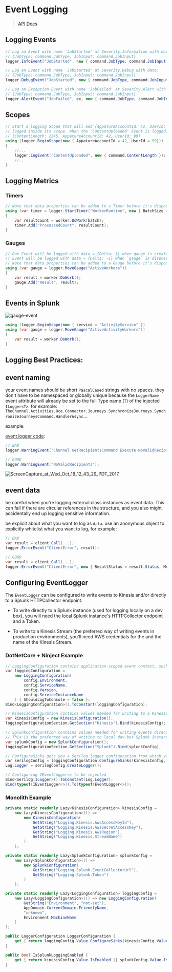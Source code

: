 # Event Logging

> [API Docs](http://logging.apidocs.iqvia.io/api)

## Logging Events

```csharp
// Log an Event with name 'JobStarted' at Severity.Information with data:
// {JobType: command.JobType, JobInput: command.JobInput}
logger.InfoEvent("JobStarted", new { command.JobType, command.JobInput });
```

```csharp
// Log an Event with name 'JobStarted' at Severity.Debug with data:
// {JobType: command.JobType, JobInput: command.JobInput}
logger.DebugEvent("JobStarted", new { command.JobType, command.JobInput });
```

```csharp
// Log an Exception Event with name 'JobFailed' at Severity.Alert with data:
// {JobType: command.JobType, JobInput: command.JobInput}
logger.AlertEvent("JobFailed", ex, new { command.JobType, command.JobInput });
```

## Scopes

```csharp
// Start a logging Scope that will add {AppatureAccountId: 42, UserId: 99} to each Event
// logged inside its scope. When the 'ContentUploaded' Event is logged, its data will be
// {ContentLength: 2345, AppatureAccountId: 42, UserId: 99}
using (logger.BeginScope(new { AppatureAccountId = 42, UserId = 99}))
{
    //...
    logger.LogEvent("ContentUploaded", new { command.ContentLength });
    //..
}
```

## Logging Metrics

### Timers

```csharp
// Note that data properties can be added to a Timer before it's disposed.
using (var timer = logger.StartTimer("WorkerRuntime", new { BatchSize = batch.Length }))
{
    var resultCount = worker.DoWork(batch);
    timer.Add("ProcessedCount", resultCount);
}
```

### Gauges

```csharp
// One Event will be logged with data = {Delta: 1} when gauge is created, and another
// Event will be logged with data = {Delta: -1} when `gauge` is disposed.
// Note that data properties can be added to a Gauge before it's disposed.
using (var gauge = logger.MoveGauge("ActiveWorkers"))
{
    var result = worker.DoWork();
    gauge.Add("Result", result);
}
```

## Events in Splunk

![gauge-event](/uploads/4771e01d3b3df47da5504b5d797ab2d8/gauge-event.png)

```csharp
using (logger.BeginScope(new { service = "ActivityService" })
using (var gauge = logger.MoveGauge("ActiveActivityWorkers"))
{
    var result = worker.DoWork();
}
```

## Logging Best Practices:

## event naming

your event names should be short `PascalCased` strings with no spaces.
they don't have to be namespaced or globally unique because the `LoggerName` event attribute will already be set to
the full Type name (`T`) of the injected `ILogger<T>`. for example:
`TheChunnel.Activities.Oce.Connector.Journeys.SynchronizeJourneys.SynchronizeJourneysCommand.HandlerAsync`...

example:

[event logger code](https://gitlab.ims.io//channels/TheChunnel/blob/master/activities/TheChunnel.Activities.Marketing/Email/DivideValidContactBatches/DivideValidContactBatchesCommand.cs#L93):

```csharp
// BAD
logger.WarningEvent("Chunnel GetRecipientsCommand Execute NoValidRecipients");
```

```csharp
// GOOD
logger.WarningEvent("NoValidRecipients");
```

![ScreenCapture_at_Wed_Oct_18_12_43_29_PDT_2017](/uploads/2f052a96a703bcfe54dc3f3ffe0be46b/ScreenCapture_at_Wed_Oct_18_12_43_29_PDT_2017.png)

## event data

be careful when you're logging external class instances as event data.
This can fail if there are circular references in the structure, and you also might accidentally end up logging sensitive information.

be explicit about what you want to log as `data`. use an anonymous object to explicitly whitelist what you want to log, for example:


```csharp
// BAD
var result = client.Call(...);
logger.ErrorEvent("ClientError", result);
```

```csharp
// GOOD
var result = client.Call(...);
logger.ErrorEvent("ClientError", new { ResultStatus = result.Status, Message = result.ErrorMessage });
```

## Configuring EventLogger

The `EventLogger` can be configured to write events to Kinesis and/or directly to a Splunk HTTPCollector endpoint.

* To write directly to a Splunk instance (used for logging locally on a dev box), you will need the local Splunk instance's HTTPCollector endpoint and a Token.

* To write to a Kinesis Stream (the preferred way of writing events in production environments), you'll need AWS credentials for the and the name of the Kinesis Stream.

### DotNetCore + Ninject Example

```csharp
// LoggingConfiguration contains application-scoped event context, such as `Environment`, `Version`, etc.
var loggingConfiguration =
    new LoggingConfiguration(
        config.Environment,
        config.ServiceName,
        config.Version,
        config.ServiceInstanceName
    ) { ShouldLogToConsole = false };
Bind<LoggingConfiguration>().ToConstant(loggingConfiguration);

// KinesisConfiguration contains values needed for writing to a Kinesis stream.
var kinesisConfig = new KinesisConfiguration();
loggingConfigurationSection.GetSection("Kinesis").Bind(kinesisConfig);

// SplunkConfiguration contains values needed for writing events directly to Splunk.
// This is the preferred way of writing to local dev-box Splunk instances.
var splunkConfig = new SplunkConfiguration();
loggingConfigurationSection.GetSection("Splunk").Bind(splunkConfig);

// ConfigureSinks gets you a Serilog logger configuration from which you can create a Serilog Logger, the underlying logger used by EventLoggers.
var serilogConfig = loggingConfiguration.ConfigureSinks(kinesisConfig, splunkConfig);
Log.Logger = serilogConfig.CreateLogger();

// Configuring IEventLogger<> to be injected
Bind<Serilog.ILogger>().ToConstant(Log.Logger);
Bind(typeof(IEventLogger<>)).To(typeof(EventLogger<>));
```

### Monolith Example

```csharp
private static readonly Lazy<KinesisConfiguration> kinesisConfig =
    new Lazy<KinesisConfiguration>(() =>
        new KinesisConfiguration(
            GetString("Logging.Kinesis.AwsAccessKeyId"),
            GetString("Logging.Kinesis.AwsSecretAccessKey"),
            GetString("Logging.Kinesis.AwsRegion"),
            GetString("Logging.Kinesis.StreamName")
        )
    );

private static readonly Lazy<SplunkConfiguration> splunkConfig =
    new Lazy<SplunkConfiguration>(() =>
        new SplunkConfiguration(
            GetString("Logging.Splunk.EventCollectorUrl"),
            GetString("Logging.Splunk.Token")
        )
    );

private static readonly Lazy<LoggingConfiguration> loggingConfig =
    new Lazy<LoggingConfiguration>(() => new LoggingConfiguration(
        GetString("Environment", "not-set"),
        AppDomain.CurrentDomain.FriendlyName,
        "unknown",
        Environment.MachineName
    )
);

public LoggerConfiguration LoggerConfiguration {
    get { return loggingConfig.Value.ConfigureSinks(kinesisConfig.Value, splunkConfig.Value); }
}

public bool IsSplunkLoggingEnabled {
    get { return kinesisConfig.Value.IsEnabled || splunkConfig.Value.IsEnabled; }
}
```
